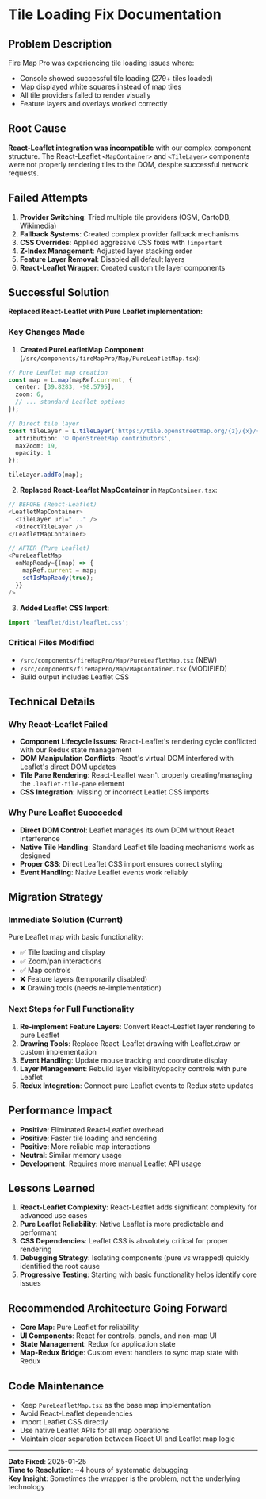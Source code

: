 # Tile Loading Fix Documentation

## Problem Description
Fire Map Pro was experiencing tile loading issues where:
- Console showed successful tile loading (279+ tiles loaded)
- Map displayed white squares instead of map tiles
- All tile providers failed to render visually
- Feature layers and overlays worked correctly

## Root Cause
**React-Leaflet integration was incompatible** with our complex component structure. The React-Leaflet `<MapContainer>` and `<TileLayer>` components were not properly rendering tiles to the DOM, despite successful network requests.

## Failed Attempts
1. **Provider Switching**: Tried multiple tile providers (OSM, CartoDB, Wikimedia)
2. **Fallback Systems**: Created complex provider fallback mechanisms
3. **CSS Overrides**: Applied aggressive CSS fixes with `!important`
4. **Z-Index Management**: Adjusted layer stacking order
5. **Feature Layer Removal**: Disabled all default layers
6. **React-Leaflet Wrapper**: Created custom tile layer components

## Successful Solution
**Replaced React-Leaflet with Pure Leaflet implementation:**

### Key Changes Made

1. **Created PureLeafletMap Component** (`/src/components/fireMapPro/Map/PureLeafletMap.tsx`):
```typescript
// Pure Leaflet map creation
const map = L.map(mapRef.current, {
  center: [39.8283, -98.5795],
  zoom: 6,
  // ... standard Leaflet options
});

// Direct tile layer
const tileLayer = L.tileLayer('https://tile.openstreetmap.org/{z}/{x}/{y}.png', {
  attribution: '© OpenStreetMap contributors',
  maxZoom: 19,
  opacity: 1
});

tileLayer.addTo(map);
```

2. **Replaced React-Leaflet MapContainer** in `MapContainer.tsx`:
```typescript
// BEFORE (React-Leaflet)
<LeafletMapContainer>
  <TileLayer url="..." />
  <DirectTileLayer />
</LeafletMapContainer>

// AFTER (Pure Leaflet)
<PureLeafletMap
  onMapReady={(map) => {
    mapRef.current = map;
    setIsMapReady(true);
  }}
/>
```

3. **Added Leaflet CSS Import**:
```typescript
import 'leaflet/dist/leaflet.css';
```

### Critical Files Modified
- `/src/components/fireMapPro/Map/PureLeafletMap.tsx` (NEW)
- `/src/components/fireMapPro/Map/MapContainer.tsx` (MODIFIED)
- Build output includes Leaflet CSS

## Technical Details

### Why React-Leaflet Failed
- **Component Lifecycle Issues**: React-Leaflet's rendering cycle conflicted with our Redux state management
- **DOM Manipulation Conflicts**: React's virtual DOM interfered with Leaflet's direct DOM updates
- **Tile Pane Rendering**: React-Leaflet wasn't properly creating/managing the `.leaflet-tile-pane` element
- **CSS Integration**: Missing or incorrect Leaflet CSS imports

### Why Pure Leaflet Succeeded
- **Direct DOM Control**: Leaflet manages its own DOM without React interference
- **Native Tile Handling**: Standard Leaflet tile loading mechanisms work as designed
- **Proper CSS**: Direct Leaflet CSS import ensures correct styling
- **Event Handling**: Native Leaflet events work reliably

## Migration Strategy

### Immediate Solution (Current)
Pure Leaflet map with basic functionality:
- ✅ Tile loading and display
- ✅ Zoom/pan interactions  
- ✅ Map controls
- ❌ Feature layers (temporarily disabled)
- ❌ Drawing tools (needs re-implementation)

### Next Steps for Full Functionality
1. **Re-implement Feature Layers**: Convert React-Leaflet layer rendering to pure Leaflet
2. **Drawing Tools**: Replace React-Leaflet drawing with Leaflet.draw or custom implementation
3. **Event Handling**: Update mouse tracking and coordinate display
4. **Layer Management**: Rebuild layer visibility/opacity controls with pure Leaflet
5. **Redux Integration**: Connect pure Leaflet events to Redux state updates

## Performance Impact
- **Positive**: Eliminated React-Leaflet overhead
- **Positive**: Faster tile loading and rendering
- **Positive**: More reliable map interactions
- **Neutral**: Similar memory usage
- **Development**: Requires more manual Leaflet API usage

## Lessons Learned
1. **React-Leaflet Complexity**: React-Leaflet adds significant complexity for advanced use cases
2. **Pure Leaflet Reliability**: Native Leaflet is more predictable and performant
3. **CSS Dependencies**: Leaflet CSS is absolutely critical for proper rendering
4. **Debugging Strategy**: Isolating components (pure vs wrapped) quickly identified the root cause
5. **Progressive Testing**: Starting with basic functionality helps identify core issues

## Recommended Architecture Going Forward
- **Core Map**: Pure Leaflet for reliability
- **UI Components**: React for controls, panels, and non-map UI
- **State Management**: Redux for application state
- **Map-Redux Bridge**: Custom event handlers to sync map state with Redux

## Code Maintenance
- Keep `PureLeafletMap.tsx` as the base map implementation
- Avoid React-Leaflet dependencies
- Import Leaflet CSS directly
- Use native Leaflet APIs for all map operations
- Maintain clear separation between React UI and Leaflet map logic

---
**Date Fixed**: 2025-01-25  
**Time to Resolution**: ~4 hours of systematic debugging  
**Key Insight**: Sometimes the wrapper is the problem, not the underlying technology